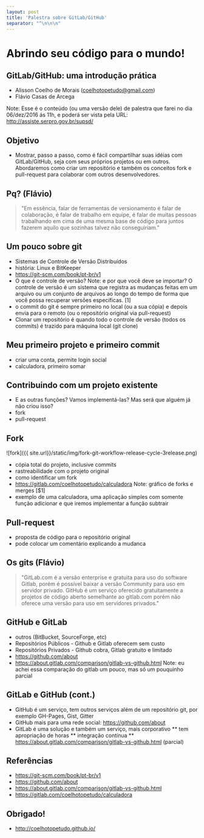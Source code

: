 ```yaml
---
layout: post
title: 'Palestra sobre GitLab/GitHub'
separator: "^\n\n\n"
---
```

# Abrindo seu código para o mundo! 

## GitLab/GitHub: uma introdução prática
* Alisson Coelho de Morais (coelhotopetudo@gmail.com) 
* Flávio Casas de Arcega

Note: Esse é o conteúdo (ou uma versão dele) de palestra que farei no dia 06/dez/2016 ás 11h, e poderá ser vista pela URL: http://assiste.serpro.gov.br/supsd/



## Objetivo
* Mostrar, passo a passo, como é fácil compartilhar suas idéias com GitLab/GitHub, seja com seus próprios projetos ou em outros. Abordaremos como criar um repositório e também os conceitos fork e pull-request para colaborar com outros desenvolvedores.



## Pq? (Flávio) 
> "Em essência, falar de ferramentas de versionamento é falar de colaboração, é falar de trabalho em equipe, é falar de muitas pessoas trabalhando em cima de uma mesma base de código para juntos fazerem aquilo que sozinhas talvez não conseguiriam."



## Um pouco sobre git 
* Sistemas de Controle de Versão Distribuídos
* história: Linux e BitKeeper
* https://git-scm.com/book/pt-br/v1
* O que é controle de versão?
Note: e por que você deve se importar? O controle de versão é um sistema que registra as mudanças feitas em um arquivo ou um conjunto de arquivos ao longo do tempo de forma que você possa recuperar versões específicas. [1]
* o commit do git é sempre primeiro no local (ou a sua cópia) e depois envia para o remoto (ou o repositório original via pull-request)
* Clonar um repositório é quando todo o controle de versão (todos os commits) é trazido para máquina local (git clone)



## Meu primeiro projeto e primeiro commit 
* criar uma conta, permite login social
* calculadora, primeiro somar



## Contribuindo com um projeto existente 
* E as outras funções? Vamos implementá-las? Mas será que alguém já não criou isso?
* fork 
* pull-request



## Fork

![fork]({{ site.url}}/static/img/fork-git-workflow-release-cycle-3release.png)

* cópia total do projeto, inclusive commits
* rastreabilidade com o projeto original
* como identificar um fork
* https://gitlab.com/coelhotopetudo/calculadora
Note:
 gráfico de forks e merges [$1]
* exemplo de uma calculadora, uma aplicação simples com somente função adicionar e que iremos implementar a função subtrair



## Pull-request 
* proposta de código para o repositório original
* pode colocar um comentário explicando a mudanca



## Os gits (Flávio)
> "GitLab.com é a versão enterprise e gratuita para uso do software Gitlab, porém é possível baixar a versão Community para uso em servidor privado. GitHub é um serviço oferecido gratuitamente a projetos de código aberto semelhante ao gitlab.com porém não oferece uma versão para uso em servidores privados."



## GitHub e GitLab
* outros (BitBucket, SourceForge, etc)
* Repositórios Públicos - Github e Gitlab oferecem sem custo
* Repositórios Privados - Github cobra, Gitlab gratuito e limitado
* https://github.com/about
* https://about.gitlab.com/comparison/gitlab-vs-github.html
Note: eu achei essa comparação do gitlab um pouco, mas só um pouquinho parcial



## GitLab e GitHub (cont.)
* GitHub é um serviço, tem outros serviços além de um repositório git, por exemplo GH-Pages, Gist, Gitter
* GitHub mais para uma rede social: https://github.com/about
* GitLab é uma solução e também um serviço, mais corporativo
** tem apropriação de horas
** integração contínua
** https://about.gitlab.com/comparison/gitlab-vs-github.html (parcial)



## Referências
* https://git-scm.com/book/pt-br/v1
* https://github.com/about
* https://about.gitlab.com/comparison/gitlab-vs-github.html
* https://gitlab.com/coelhotopetudo/calculadora



## Obrigado!
* http://coelhotopetudo.github.io/

